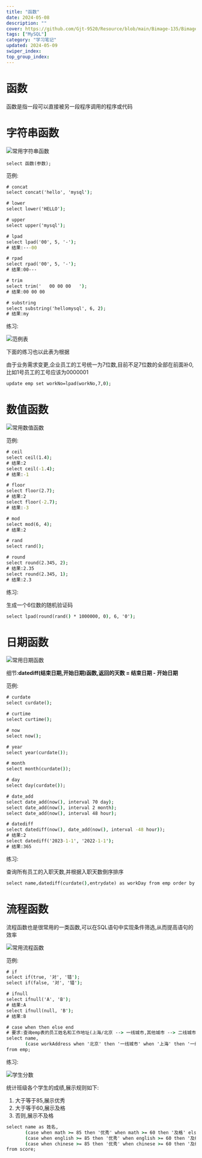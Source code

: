 ```yaml
---
title: "函数"
date: 2024-05-08
description: ""
cover: https://github.com/Gjt-9520/Resource/blob/main/Bimage-135/Bimage10.png?raw=true
tags: ["MySQL"]
category: "学习笔记"
updated: 2024-05-09
swiper_index: 
top_group_index: 
---
```


# 函数

函数是指一段可以直接被另一段程序调用的程序或代码

# 字符串函数

![常用字符串函数](../images/SQL-函数-常用字符串函数.png)

`select 函数(参数);`

范例:

```cmd
# concat
select concat('hello', 'mysql');

# lower
select lower('HELLO');

# upper
select upper('mysql');

# lpad
select lpad('00', 5, '-');
# 结果:---00

# rpad
select rpad('00', 5, '-');
# 结果:00---

# trim
select trim('   00 00 00   ');
# 结果:00 00 00

# substring
select substring('hellomysql', 6, 2);
# 结果:my
```

练习:

![范例表](../images/SQL-DQL范例表.png)

下面的练习也以此表为根据

由于业务需求变更,企业员工的工号统一为7位数,目前不足7位数的全部在前面补0,比如1号员工的工号应该为0000001         

```cmd
update emp set workNo=lpad(workNo,7,0);
```

# 数值函数

![常用数值函数](../images/SQL-函数-常用数值函数.png)

范例:

```cmd
# ceil
select ceil(1.4);
# 结果:2
select ceil(-1.4);
# 结果:-1

# floor
select floor(2.7);
# 结果:2
select floor(-2.7);
# 结果:-3

# mod
select mod(6, 4);
# 结果:2

# rand
select rand();

# round
select round(2.345, 2);
# 结果:2.35
select round(2.345, 1);
# 结果:2.3
```

练习:

生成一个6位数的随机验证码

```cmd
select lpad(round(rand() * 1000000, 0), 6, '0');
```

# 日期函数

![常用日期函数](../images/SQL-函数-常用日期函数.png)

细节:**datediff(结束日期,开始日期)函数,返回的天数 = 结束日期 - 开始日期**

范例:

```cmd
# curdate
select curdate();

# curtime
select curtime();

# now
select now();

# year
select year(curdate());

# month
select month(curdate());

# day
select day(curdate());

# date_add
select date_add(now(), interval 70 day);
select date_add(now(), interval 2 month);
select date_add(now(), interval 48 hour);

# datediff
select datediff(now(), date_add(now(), interval -48 hour));
# 结果:2
select datediff('2023-1-1', '2022-1-1');
# 结果:365
```

练习:

查询所有员工的入职天数,并根据入职天数倒序排序

```cmd
select name,datediff(curdate(),entrydate) as workDay from emp order by workDay desc;
```

# 流程函数

流程函数也是很常用的一类函数,可以在SQL语句中实现条件筛选,从而提高语句的效率

![常用流程函数](../images/SQL-函数-常用流程函数.png)

范例:

```cmd
# if
select if(true, '对', '错');
select if(false, '对', '错');

# ifnull
select ifnull('A', 'B');
# 结果:A
select ifnull(null, 'B');
# 结果:B

# case when then else end
# 要求:查询emp表的员工姓名和工作地址(上海/北京 --> 一线城市,其他城市 --> 二线城市)
select name,
       (case workAddress when '北京' then '一线城市' when '上海' then '一线城市' else '二线城市' end) as '工作城市'
from emp;
```

练习:

![学生分数](../images/分数范例表.png)

统计班级各个学生的成绩,展示规则如下:                
1. 大于等于85,展示优秀
2. 大于等于60,展示及格
3. 否则,展示不及格

```cmd
select name as 姓名,
       (case when math >= 85 then '优秀' when math >= 60 then '及格' else '不及格' end) as '数学成绩',
       (case when english >= 85 then '优秀' when english >= 60 then '及格' else '不及格' end) as '英语成绩',
       (case when chinese >= 85 then '优秀' when chinese >= 60 then '及格' else '不及格' end) as '语文成绩'
from score;
```